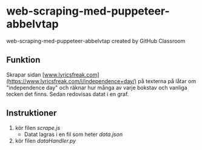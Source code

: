 # web-scraping-med-puppeteer-abbelvtap

web-scraping-med-puppeteer-abbelvtap created by GitHub Classroom

## Funktion

Skrapar sidan [www.lyricsfreak.com](https://www.lyricsfreak.com/i/independence+day/) på texterna på låtar om "independence day" och räknar hur många av varje bokstav och vanliga tecken det finns. Sedan redovisas datat i en graf.

## Instruktioner

1. kör filen *scrape.js* 
    - Datat lagras i en fil som heter *data.json*
2. kör filen *dataHandler.py*
